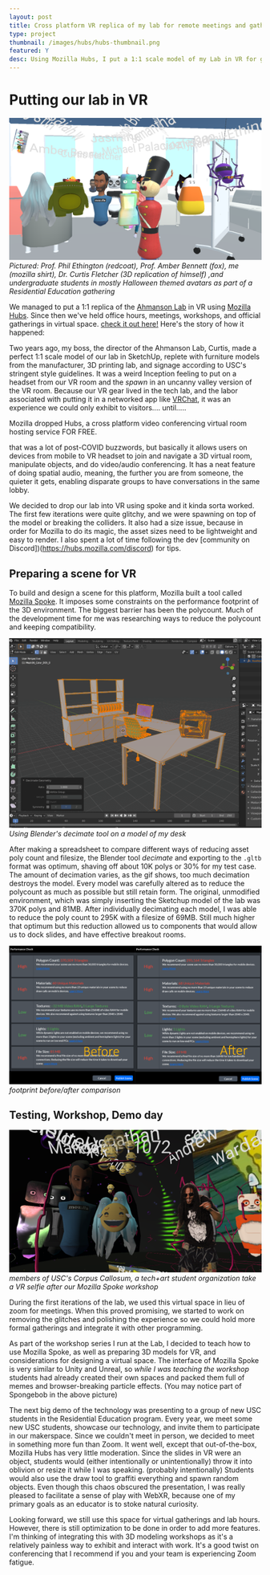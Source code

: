 ```yaml
---
layout: post
title: Cross platform VR replica of my lab for remote meetings and gatherings
type: project
thumbnail: /images/hubs/hubs-thumbnail.png
featured: Y
desc: Using Mozilla Hubs, I put a 1:1 scale model of my Lab in VR for gatherings, studied asset optimization for WebXR, and taught a workshop on functional aspects of social VR spaces
---
```

# Putting our lab in VR

![hubs-resed](/images/hubs/hubs-resed.png)*Pictured: Prof. Phil Ethington (redcoat), Prof. Amber Bennett (fox), me (mozilla shirt), Dr. Curtis Fletcher (3D replication of himself) ,and undergraduate students in mostly Halloween themed avatars as part of a Residential Education gathering*

We managed to put a 1:1 replica of the [Ahmanson Lab](https://polymathic.usc.edu/ahmanson-lab) in VR using [Mozilla Hubs](https://hubs.mozilla.com). Since then we've held office hours, meetings, workshops, and official gatherings in virtual space. [check it out here!](https://hubs.mozilla.com/scenes/8Q9JRCZ) Here's the story of how it happened:

Two years ago, my boss, the director of the Ahmanson Lab, Curtis, made a perfect 1:1 scale model of our lab in SketchUp, replete with furniture models from the manufacturer, 3D printing lab, and signage according to USC's stringent style guidelines. It was a weird Inception feeling to put on a headset from our VR room and the *spawn* in an uncanny valley version of the VR room. Because our VR gear lived in the tech lab, and the labor associated with putting it in a networked app like [VRChat](https://hello.vrchat.com), it was an experience we could only exhibit to visitors.... until.....

Mozilla dropped Hubs, a cross platform video conferencing virtual room hosting service FOR FREE. 

that was a lot of post-COVID buzzwords, but basically it allows users on devices from mobile to VR headset to join and navigate a 3D virtual room, manipulate objects, and do video/audio conferencing. It has a neat feature of doing spatial audio, meaning, the further you are from someone, the quieter it gets, enabling disparate groups to have conversations in the same lobby. 

We decided to drop our lab into VR using spoke and it kinda sorta worked. The first few iterations were quite glitchy, and we were spawning on top of the model or breaking the colliders. It also had a size issue, because in order for Mozilla to do its magic, the asset sizes need to be lightweight and easy to render. I also spent a lot of time following the dev [community on Discord])(https://hubs.mozilla.com/discord) for tips.

## Preparing a scene for VR

To build and design a scene for this platform, Mozilla built a tool called [Mozilla Spoke](https://hubs.mozilla.com/spoke). It imposes some constraints on the performance footprint of the 3D environment. The biggest barrier has been the polycount. Much of the development time for me was researching ways to reduce the polycount and keeping compatibility.

![hubs-decimate](/images/hubs/hubs-decimate.gif)*Using Blender's decimate tool on a model of my desk*

After making a spreadsheet to compare different ways of reducing asset poly count and filesize, the Blender tool *decimate* and exporting to the `.gltb` format was optimum, shaving off about 10K polys or 30% for my test case. The amount of decimation varies, as the gif shows, too much decimation destroys the model. Every model was carefully altered as to reduce the polycount as much as possible but still retain form. The original, unmodified environment, which was simply inserting the Sketchup model of the lab was 370K polys and 81MB. After individually decimating each model, I was able to reduce the poly count to 295K with a filesize of 69MB. Still much higher that optimum but this reduction allowed us to components that would allow us to dock slides, and have effective breakout rooms.

![hubs-polyreduction-comparison](/images/hubs/hubs-polyreduction-comparison.png)*footprint before/after comparison*

## Testing, Workshop, Demo day
![hubs-coca](/images/hubs/hubs-coca.png)*members of USC's Corpus Callosum, a tech+art student organization take a VR selfie after our Mozilla Spoke workshop*

During the first iterations of the lab, we used this virtual space in lieu of zoom for meetings. When this proved promising, we started to work on removing the glitches and polishing the experience so we could hold more formal gatherings and integrate it with other programming.

As part of the workshop series I run at the Lab, I decided to teach how to use Mozilla Spoke, as well as preparing 3D models for VR, and considerations for designing a virtual space. The interface of Mozilla Spoke is very similar to Unity and Unreal, so *while I was teaching the workshop* students had already created their own spaces and packed them full of memes and browser-breaking particle effects. (You may notice part of Spongebob in the above picture)

The next big demo of the technology was presenting to a group of new USC students in the Residential Education program. Every year, we meet some new USC students, showcase our technology, and invite them to participate in our makerspace. Since we couldn't meet in person, we decided to meet in something more fun than Zoom. It went well, except that out-of-the-box, Mozilla Hubs has very little moderation. Since the slides in VR were an object, students would (either intentionally or unintentionally) throw it into oblivion or resize it while I was speaking. (probably intentionally) Students would also use the draw tool to graffiti everything and spawn random objects. Even though this chaos obscured the presentation, I was really pleased to facilitate a sense of play with WebXR, because one of my primary goals as an educator is to stoke natural curiosity.

Looking forward, we still use this space for virtual gatherings and lab hours. However, there is still optimization to be done in order to add more features. I'm thinking of integrating this with 3D modeling workshops as it's a relatively painless way to exhibit and interact with work. It's a good twist on conferencing that I recommend if you and your team is experiencing Zoom fatigue.





